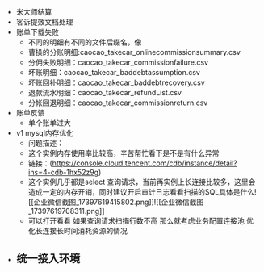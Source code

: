  - 米大师结算
 - 客诉提效文档处理
 - 账单下载失败
	 - 不同的明细有不同的文件后缀名，像
	 - 曹操的分账明细:caocao_takecar_onlinecommissionsummary.csv
	 - 分佣失败明细：caocao_takecar_commissionfailure.csv
	 - 坏账明细：caocao_takecar_baddebtassumption.csv
	 - 坏账回补明细：caocao_takecar_baddebtrecovery.csv
	 - 退款流水明细：caocao_takecar_refundList.csv
	 - 分帐回退明细：caocao_takecar_commissionreturn.csv
 - 账单反馈
	 - 单个账单过大
 - v1 mysql内存优化
	- 问题描述： 
	- 这个实例内存使用率比较高，辛苦帮忙看下是不是有什么异常 
	- 链接：(https://console.cloud.tencent.com/cdb/instance/detail?ins=4-cdb-1hx52z9g)
	 - 这个实例几乎都是select 查询请求，当前再实例上长连接比较多，这里会造成一定的内存开销，同时建议开启审计日志看看扫描的SQL具体是什么![[企业微信截图_17397619415802.png]]![[企业微信截图_17397619708311.png]]
	 - 可以打开看看 如果查询请求扫描行数不高 那么就考虑业务配置连接池  优化长连接长时间消耗资源的情况 
 - 统一接入环境
	 - 